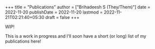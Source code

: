 +++
title = "Publications"
author = ["Brihadeesh S (They/Them)"]
date = 2022-11-20
publishDate = 2022-11-20
lastmod = 2022-11-21T02:21:40+05:30
draft = false
+++

WIP!

This is a work in progress and I'll soon have a short (or long) list
of my publications here!
